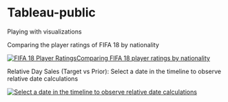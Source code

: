 # Tableau-public
Playing with visualizations

Comparing the player ratings of FIFA 18 by nationality

<div class='tableauPlaceholder' id='viz1658782919742' style='position: relative'><noscript><a href='#'><img alt='FIFA 18 Player RatingsComparing FIFA 18 player ratings by nationality ' src='https:&#47;&#47;public.tableau.com&#47;static&#47;images&#47;FI&#47;FIFA18Ratings_16436498031870&#47;FIFA18PlayerRatings&#47;1_rss.png' style='border: none' /></a></noscript><object class='tableauViz'  style='display:none;'><param name='host_url' value='https%3A%2F%2Fpublic.tableau.com%2F' /> <param name='embed_code_version' value='3' /> <param name='site_root' value='' /><param name='name' value='FIFA18Ratings_16436498031870&#47;FIFA18PlayerRatings' /><param name='tabs' value='no' /><param name='toolbar' value='yes' /><param name='static_image' value='https:&#47;&#47;public.tableau.com&#47;static&#47;images&#47;FI&#47;FIFA18Ratings_16436498031870&#47;FIFA18PlayerRatings&#47;1.png' /> <param name='animate_transition' value='yes' /><param name='display_static_image' value='yes' /><param name='display_spinner' value='yes' /><param name='display_overlay' value='yes' /><param name='display_count' value='yes' /><param name='language' value='en-US' /></object></div>   


Relative Day Sales (Target vs Prior):
Select a date in the timeline to observe relative date calculations

<div class='tableauPlaceholder' id='viz1658783048154' style='position: relative'><noscript><a href='#'><img alt='Select a date in the timeline to observe relative date calculations ' src='https:&#47;&#47;public.tableau.com&#47;static&#47;images&#47;Re&#47;RelativeDaySalesTargetvsPrior&#47;RelativeDates&#47;1_rss.png' style='border: none' /></a></noscript><object class='tableauViz'  style='display:none;'><param name='host_url' value='https%3A%2F%2Fpublic.tableau.com%2F' /> <param name='embed_code_version' value='3' /> <param name='site_root' value='' /><param name='name' value='RelativeDaySalesTargetvsPrior&#47;RelativeDates' /><param name='tabs' value='no' /><param name='toolbar' value='yes' /><param name='static_image' value='https:&#47;&#47;public.tableau.com&#47;static&#47;images&#47;Re&#47;RelativeDaySalesTargetvsPrior&#47;RelativeDates&#47;1.png' /> <param name='animate_transition' value='yes' /><param name='display_static_image' value='yes' /><param name='display_spinner' value='yes' /><param name='display_overlay' value='yes' /><param name='display_count' value='yes' /><param name='language' value='en-US' /></object></div>                
